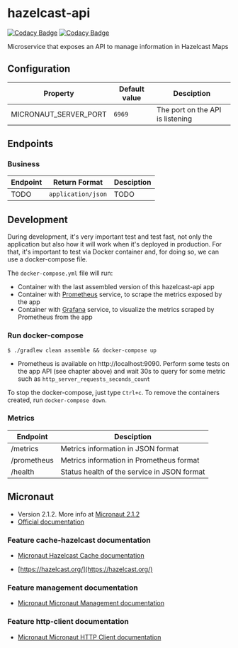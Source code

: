 # hazelcast-api
[![Codacy Badge](https://app.codacy.com/project/badge/Grade/6a48a3ea9aea4092b2aa3ae5ab40e299)](https://www.codacy.com/gh/marcosflobo/hazelcast-api/dashboard?utm_source=github.com&amp;utm_medium=referral&amp;utm_content=marcosflobo/hazelcast-api&amp;utm_campaign=Badge_Grade)
[![Codacy Badge](https://app.codacy.com/project/badge/Coverage/6a48a3ea9aea4092b2aa3ae5ab40e299)](https://www.codacy.com/gh/marcosflobo/hazelcast-api/dashboard?utm_source=github.com&utm_medium=referral&utm_content=marcosflobo/hazelcast-api&utm_campaign=Badge_Coverage)

Microservice that exposes an API to manage information in Hazelcast Maps

## Configuration
|Property|Default value|Desciption|
---------|-------------|----------|
|MICRONAUT_SERVER_PORT|`6969`|The port on the API is listening|


## Endpoints
### Business
|Endpoint|Return Format|Desciption|
---------|-------------|----------|
|TODO|`application/json`|TODO|

## Development
During development, it's very important test and test fast, not only the application but also how it will work when it's
deployed in production. For that, it's important to test via Docker container and, for doing so, we can use a docker-compose
file.

The `docker-compose.yml` file will run:
- Container with the last assembled version of this hazelcast-api app
- Container with [Prometheus](https://prometheus.io/) service, to scrape the metrics exposed by the app
- Container with [Grafana](https://grafana.com/) service, to visualize the metrics scraped by Prometheus from the app

### Run docker-compose
```shell script
$ ./gradlew clean assemble && docker-compose up
```
- Prometheus is available on http://localhost:9090. Perform some tests on the app API (see chapter above) and wait 30s to query for some metric such as `http_server_requests_seconds_count`

To stop the docker-compose, just type `Ctrl+c`. To remove the containers created, run `docker-compose down`.

### Metrics
|Endpoint|Desciption|
---------|----------|
|/metrics|Metrics information in JSON format|
|/prometheus|Metrics information in Prometheus format|
|/health|Status health of the service in JSON format|

## Micronaut
- Version 2.1.2. More info at [Micronaut 2.1.2](https://github.com/micronaut-projects/micronaut-core/releases/tag/v2.1.2)
- [Official documentation](https://docs.micronaut.io/latest/guide/index.html)

### Feature cache-hazelcast documentation

- [Micronaut Hazelcast Cache documentation](https://micronaut-projects.github.io/micronaut-cache/latest/guide/index.html#hazelcast)

- [https://hazelcast.org/](https://hazelcast.org/)

### Feature management documentation

- [Micronaut Micronaut Management documentation](https://docs.micronaut.io/latest/guide/index.html#management)

### Feature http-client documentation

- [Micronaut Micronaut HTTP Client documentation](https://docs.micronaut.io/latest/guide/index.html#httpClient)

